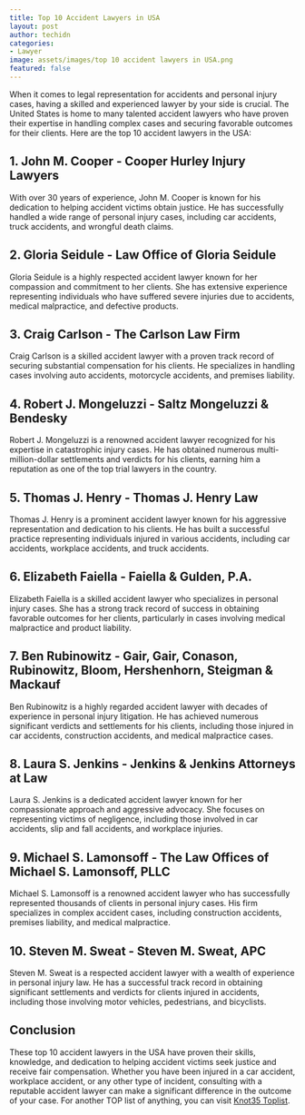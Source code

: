 ```yaml
---
title: Top 10 Accident Lawyers in USA
layout: post
author: techidn
categories: 
- Lawyer
image: assets/images/top 10 accident lawyers in USA.png
featured: false
---
```


When it comes to legal representation for accidents and personal injury cases, having a skilled and experienced lawyer by your side is crucial. The United States is home to many talented accident lawyers who have proven their expertise in handling complex cases and securing favorable outcomes for their clients. Here are the top 10 accident lawyers in the USA:

## 1.	John M. Cooper - Cooper Hurley Injury Lawyers
With over 30 years of experience, John M. Cooper is known for his dedication to helping accident victims obtain justice. He has successfully handled a wide range of personal injury cases, including car accidents, truck accidents, and wrongful death claims.
## 2.	Gloria Seidule - Law Office of Gloria Seidule
Gloria Seidule is a highly respected accident lawyer known for her compassion and commitment to her clients. She has extensive experience representing individuals who have suffered severe injuries due to accidents, medical malpractice, and defective products.
## 3.	Craig Carlson - The Carlson Law Firm
Craig Carlson is a skilled accident lawyer with a proven track record of securing substantial compensation for his clients. He specializes in handling cases involving auto accidents, motorcycle accidents, and premises liability.
## 4.	Robert J. Mongeluzzi - Saltz Mongeluzzi & Bendesky
Robert J. Mongeluzzi is a renowned accident lawyer recognized for his expertise in catastrophic injury cases. He has obtained numerous multi-million-dollar settlements and verdicts for his clients, earning him a reputation as one of the top trial lawyers in the country.
## 5.	Thomas J. Henry - Thomas J. Henry Law
Thomas J. Henry is a prominent accident lawyer known for his aggressive representation and dedication to his clients. He has built a successful practice representing individuals injured in various accidents, including car accidents, workplace accidents, and truck accidents.
## 6.	Elizabeth Faiella - Faiella & Gulden, P.A.
Elizabeth Faiella is a skilled accident lawyer who specializes in personal injury cases. She has a strong track record of success in obtaining favorable outcomes for her clients, particularly in cases involving medical malpractice and product liability.
## 7.	Ben Rubinowitz - Gair, Gair, Conason, Rubinowitz, Bloom, Hershenhorn, Steigman & Mackauf
Ben Rubinowitz is a highly regarded accident lawyer with decades of experience in personal injury litigation. He has achieved numerous significant verdicts and settlements for his clients, including those injured in car accidents, construction accidents, and medical malpractice cases.
## 8.	Laura S. Jenkins - Jenkins & Jenkins Attorneys at Law
Laura S. Jenkins is a dedicated accident lawyer known for her compassionate approach and aggressive advocacy. She focuses on representing victims of negligence, including those involved in car accidents, slip and fall accidents, and workplace injuries.
## 9.	Michael S. Lamonsoff - The Law Offices of Michael S. Lamonsoff, PLLC
Michael S. Lamonsoff is a renowned accident lawyer who has successfully represented thousands of clients in personal injury cases. His firm specializes in complex accident cases, including construction accidents, premises liability, and medical malpractice.
## 10.	Steven M. Sweat - Steven M. Sweat, APC
Steven M. Sweat is a respected accident lawyer with a wealth of experience in personal injury law. He has a successful track record in obtaining significant settlements and verdicts for clients injured in accidents, including those involving motor vehicles, pedestrians, and bicyclists.

## Conclusion
These top 10 accident lawyers in the USA have proven their skills, knowledge, and dedication to helping accident victims seek justice and receive fair compensation. Whether you have been injured in a car accident, workplace accident, or any other type of incident, consulting with a reputable accident lawyer can make a significant difference in the outcome of your case. For another TOP list of anything, you can visit [Knot35 Toplist](https://www.knot35.com/toplist/).
